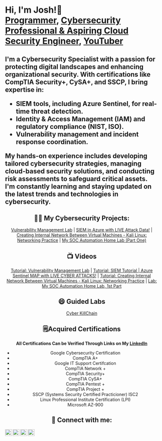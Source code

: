 <h1>Hi, I'm Josh!👋<br/><a href="https://github.com/thatcybersecuritydude">Programmer</a>, <a href="https://www.linkedin.com/in/thatcybersecuritydude/">Cybersecurity Professional & Aspiring Cloud Security Engineer</a>, <a  href="https://www.youtube.com/watch?v=HJkKBxUGBiE&t=302s">YouTuber</a></h1>




 <h2> I'm a Cybersecurity Specialist with a passion for protecting digital landscapes and enhancing organizational security. With certifications like CompTIA Security+, CySA+, and SSCP, I bring expertise in:

- SIEM tools, including Azure Sentinel, for real-time threat detection.
- Identity & Access Management (IAM) and regulatory compliance (NIST, ISO).
- Vulnerability management and incident response coordination.
  
My hands-on experience includes developing tailored cybersecurity strategies, managing cloud-based security solutions, and conducting risk assessments to safeguard critical assets. I'm constantly learning and staying updated on the latest trends and technologies in cybersecurity.

</h2>
<div align="center">
<h2>👨‍💻 My Cybersecurity Projects:</h2>


[Vulnerability Management Lab](https://github.com/thatcybersecuritydude/vulnerability-management-lab-) | 
[SIEM in Azure with LIVE Attack Data!](https://github.com/thatcybersecuritydude/AzureSIEMGeoLocation) | 
[Creating Internal Network Between Virtual Machines - Kali Linux: Networking Practice](https://github.com/thatcybersecuritydude/CreateInternalNetworkBetweenVMs/tree/main) | 
[My SOC Automation Home Lab (Part One)](https://github.com/thatcybersecuritydude/SOCAutomationProject)



<h2>📺 Videos</h2>

[Tutorial: Vulnerability Management Lab](https://github.com/thatcybersecuritydude/LABURL) | 
[Tutorial: SIEM Tutorial | Azure Sentinel MAP with LIVE CYBER ATTACKS!](https://www.youtube.com/watch?v=HJkKBxUGBiE) | 
[Tutorial: Creating Internal Network Between Virtual Machines - Kali Linux: Networking Practice](https://www.youtube.com/watch?v=Zi2vE54___Q) | 
[Lab: My SOC Automation Home Lab, 1st Part](https://www.youtube.com/watch?v=UJeXcJ59xvY)

<h2>😄 Guided Labs</h2>
<a href="https://www.youtube.com/watch?v=aabIowop8iE">Cyber KillChain</a>

<h2>🗒️Acquired Certifications </h2>
<b>All Certifications Can be Verified Through Links on My <a href="https://www.linkedin.com/in/thatcybersecuritydude/">LinkedIn</a></b>
</p>

- Google Cybersecurity Certification
- CompTIA A+ 
- Google IT Support Certifcation
- CompTIA Network + 
- CompTIA Security+
- CompTIA CySA+
- CompTIA Pentest +
- CompTIA Project +
- SSCP (Systems Security Certified Practicioner) ISC2
- Linux Professional Institute Certification (LPI)
- Microsoft AZ-900 
 




<h2> 🤳 Connect with me:</h2>

[<img align="left" alt="JoshMadakor | YouTube" width="22px" src="https://cdn.jsdelivr.net/npm/simple-icons@v3/icons/youtube.svg" />][youtube]
[<img align="left" alt="JoshMadakor | Twitter" width="22px" src="https://cdn.jsdelivr.net/npm/simple-icons@v3/icons/twitter.svg" />][twitter]
[<img align="left" alt="JoshMadakor | LinkedIn" width="22px" src="https://cdn.jsdelivr.net/npm/simple-icons@v3/icons/linkedin.svg" />][linkedin]
[<img align="left" alt="JoshMadakor | Instagram" width="22px" src="https://cdn.jsdelivr.net/npm/simple-icons@v3/icons/instagram.svg" />][instagram]

[twitter]: https://twitter.com/
[youtube]: https://www.youtube.com/
[instagram]: https://www.instagram.com/
[linkedin]: https://linkedin.com/in/thatcybersecuritydude

</div>

<!--
**joshmadakor1/joshmadakor1** is a ✨ _special_ ✨ repository because its `README.md` (this file) appears on your GitHub profile.

Here are some ideas to get you started:

- 🔭 I’m currently working on ...
- 🌱 I’m currently learning ...
- 👯 I’m looking to collaborate on ...
- 🤔 I’m looking for help with ...
- 💬 Ask me about ...
- 📫 How to reach me: ...
- 😄 Pronouns: ...
- ⚡ Fun fact: ...
-->
